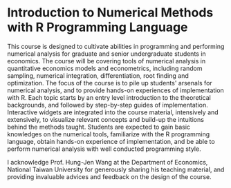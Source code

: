 # Introduction to Numerical Methods with R Programming Language

This course is designed to cultivate abilities in programming and performing numerical analysis for graduate and senior undergraduate students in economics. The course will be covering tools of numerical analysis in quantitative economics models and econometrics, including random sampling, numerical integration, differentiation, root finding and optimization. The focus of the course is to pile up students' arsenals for numerical analysis, and to provide hands-on experiences of implementation with R. Each topic starts by an entry level introduction to the theoretical backgrounds, and followed by step-by-step guides of implementation. Interactive widgets are integrated into the course material, intensively and extensively, to visualize relevant concepts and build-up the intuitions behind the methods taught. Students are expected to gain basic knowledges on the numerical tools, familiarize with the R programming language, obtain hands-on experience of implementation, and be able to perform numerical analysis with well conducted programming style.

I acknowledge Prof. Hung-Jen Wang at the Department of Economics, National Taiwan University for generously sharing his teaching material, and providing invaluable advices and feedback on the design of the course.
